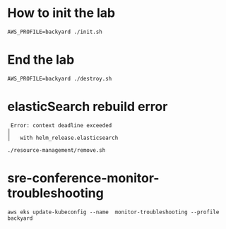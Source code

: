 # How to init the lab
```
AWS_PROFILE=backyard ./init.sh
```

# End the lab
```
AWS_PROFILE=backyard ./destroy.sh
```

# elasticSearch rebuild error
```
 Error: context deadline exceeded
│ 
│   with helm_release.elasticsearch
```
```
./resource-management/remove.sh
```


# sre-conference-monitor-troubleshooting
```
aws eks update-kubeconfig --name  monitor-troubleshooting --profile backyard
```


